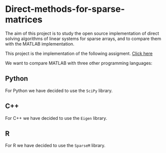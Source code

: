 # Direct-methods-for-sparse-matrices
The aim of this project is to study the open source implementation of direct solving algorithms of linear systems for sparse arrays, and to compare them with the MATLAB implementation. 

This project is the implementation of the following assigment. [Click here](https://github.com/davidepietrasanta/Direct-methods-for-sparse-matrices-/blob/main/MCS-progetto-1.pdf)

We want to compare MATLAB with three other programming languages: 

## Python 
For Python we have decided to use the `SciPy` library.

## C++
For C++ we have decided to use the `Eigen` library.

## R
For R we have decided to use the `SparseM` library.
